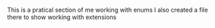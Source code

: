 This is a pratical section of me working with enums
I also created a file there to show working with extensions